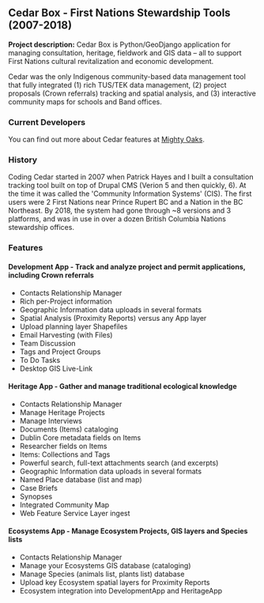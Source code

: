 ## Cedar Box - First Nations Stewardship Tools (2007-2018)

**Project description:** Cedar Box is Python/GeoDjango application for managing consultation, heritage, fieldwork and GIS data – all to support First Nations cultural revitalization and economic development.

Cedar was the only Indigenous community-based data management tool that fully integrated (1) rich TUS/TEK data management, (2) project proposals (Crown referrals) tracking and spatial analysis, and (3) interactive community maps for schools and Band offices.

### Current Developers

You can find out more about Cedar features at [Mighty Oaks](https://mightyoaks.com/software-solutions/cedar-box).

### History

Coding Cedar started in 2007 when Patrick Hayes and I built a consultation tracking tool built on top of Drupal CMS (Verion 5 and then quickly, 6). At the time it was called the 'Community Information Systems' (CIS). The first users were 2 First Nations near Prince Rupert BC and a Nation in the BC Northeast. By 2018, the system had gone through ~8 versions and 3 platforms, and was in use in over a dozen British Columbia Nations stewardship offices.

### Features

#### Development App - Track and analyze project and permit applications, including Crown referrals

- Contacts Relationship Manager
- Rich per-Project information
- Geographic Information data uploads in several formats
- Spatial Analysis (Proximity Reports) versus any App layer
- Upload planning layer Shapefiles
- Email Harvesting (with Files)
- Team Discussion
- Tags and Project Groups
- To Do Tasks
- Desktop GIS Live-Link

#### Heritage App - Gather and manage traditional ecological knowledge

- Contacts Relationship Manager
- Manage Heritage Projects
- Manage Interviews
- Documents (Items) cataloging
- Dublin Core metadata fields on Items
- Researcher fields on Items
- Items: Collections and Tags
- Powerful search, full-text attachments search (and excerpts)
- Geographic Information data uploads in several formats
- Named Place database (list and map)
- Case Briefs
- Synopses
- Integrated Community Map
- Web Feature Service Layer ingest

#### Ecosystems App - Manage Ecosystem Projects, GIS layers and Species lists

- Contacts Relationship Manager
- Manage your Ecosystems GIS database (cataloging)
- Manage Species (animals list, plants list) database
- Upload key Ecosystem spatial layers for Proximity Reports
- Ecosystem integration into DevelopmentApp and HeritageApp
